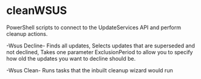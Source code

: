 # cleanWSUS

PowerShell scripts to connect to the UpdateServices API and perform cleanup actions.

-Wsus Decline-
Finds all updates,
Selects updates that are superseded and not declined,
Takes one parameter ExclusionPeriod to allow you to specify how old the updates you want to decline should be.

-Wsus Clean-
Runs tasks that the inbuilt cleanup wizard would run
